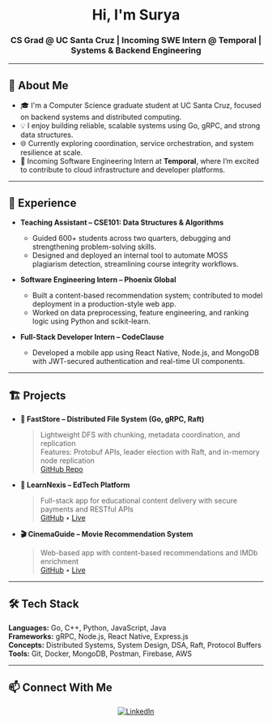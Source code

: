 <h1 align="center">Hi, I'm Surya </h1>
<h3 align="center">CS Grad @ UC Santa Cruz | Incoming SWE Intern @ Temporal | Systems & Backend Engineering</h3>

---

## 🔧 About Me

- 🎓 I'm a Computer Science graduate student at UC Santa Cruz, focused on backend systems and distributed computing.
- 💡 I enjoy building reliable, scalable systems using Go, gRPC, and strong data structures.
- 🌐 Currently exploring coordination, service orchestration, and system resilience at scale.
- 🤝 Incoming Software Engineering Intern at **Temporal**, where I’m excited to contribute to cloud infrastructure and developer platforms.

---

## 💼 Experience

- **Teaching Assistant – CSE101: Data Structures & Algorithms**
  - Guided 600+ students across two quarters, debugging and strengthening problem-solving skills.
  - Designed and deployed an internal tool to automate MOSS plagiarism detection, streamlining course integrity workflows.

- **Software Engineering Intern – Phoenix Global**
  - Built a content-based recommendation system; contributed to model deployment in a production-style web app.
  - Worked on data preprocessing, feature engineering, and ranking logic using Python and scikit-learn.

- **Full-Stack Developer Intern – CodeClause**
  - Developed a mobile app using React Native, Node.js, and MongoDB with JWT-secured authentication and real-time UI components.

---

## 🏗️ Projects

- **📁 FastStore – Distributed File System (Go, gRPC, Raft)**  
  > Lightweight DFS with chunking, metadata coordination, and replication  
  > Features: Protobuf APIs, leader election with Raft, and in-memory node replication  
  [GitHub Repo](https://github.com/SuryaCS719/FastStore-go)

- **🧠 LearnNexis – EdTech Platform**  
  > Full-stack app for educational content delivery with secure payments and RESTful APIs  
  [GitHub](https://github.com/SuryaCS719/LearnNexis) • [Live](https://learn-nexis-surya-gitam.vercel.app/)

- **🎬 CinemaGuide – Movie Recommendation System**  
  > Web-based app with content-based recommendations and IMDb enrichment  
  [GitHub](https://github.com/SuryaCS719/CinemaGuide) • [Live](https://cinemaguide-suryacs719.streamlit.app/)

---

## 🛠️ Tech Stack

**Languages:** Go, C++, Python, JavaScript, Java  
**Frameworks:** gRPC, Node.js, React Native, Express.js  
**Concepts:** Distributed Systems, System Design, DSA, Raft, Protocol Buffers  
**Tools:** Git, Docker, MongoDB, Postman, Firebase, AWS

---

## 📫 Connect With Me

<p align="center">
  <a href="https://www.linkedin.com/in/suryakiranvalavala/" target="_blank">
    <img src="https://img.icons8.com/doodle/40/000000/linkedin--v2.png" alt="LinkedIn">
  </a>
</p>
